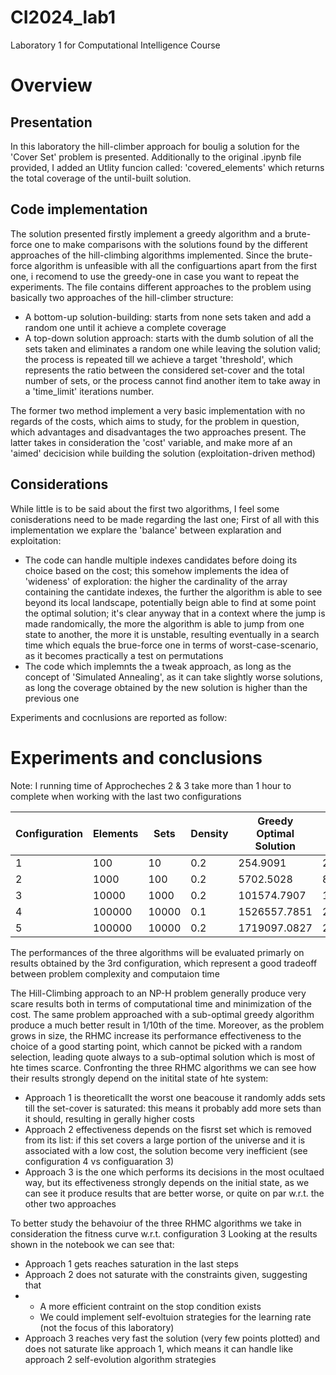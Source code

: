 # CI2024_lab1
Laboratory 1 for Computational Intelligence Course

# Overview
## Presentation
In this laboratory the hill-climber approach for boulig a solution for the 'Cover Set' problem is presented.
Additionally to the original .ipynb file provided, I added an Utlity funcion called:
'covered_elements'
which returns the total coverage of the until-built solution.
## Code implementation
The solution presented firstly implement a greedy algorithm and a brute-force one to make comparisons with the solutions found by the different approaches of the hill-climbing algorithms implemented.
Since the brute-force algorithm is unfeasible with all the configuartions apart from the first one, i recomend to use the greedy-one in case you want to repeat the experiments.
The file contains different approaches to the problem using basically two approaches of the hill-climber structure:

* A bottom-up solution-building: starts from none sets taken and add a random one until it achieve a complete coverage
* A top-down solution approach: starts with the dumb solution of all the sets taken and eliminates a random one while leaving the solution valid; the process is repeated till we achieve a target 'threshold', which represents the ratio between the considered set-cover and the total number of sets, or the process cannot find another item to take away in a 'time_limit' iterations number.

The former two method implement a very basic implementation with no regards of the costs, which aims to study, for the problem in question, which advantages and disadvantages the two approaches present.
The latter takes in consideration the 'cost' variable, and make more af an 'aimed' decicision while building the solution (exploitation-driven method)

## Considerations
While little is to be said about the first two algorithms, I feel some conisderations need to be made regarding the last one;
First of all with this implementation we explare the 'balance' between explaration and exploitation:
* The code can handle multiple indexes candidates before doing its choice based on the cost; this somehow implements the idea of 'wideness' of exploration: the higher the cardinality of the array containing the cantidate indexes, the further the algorithm is able to see beyond its local landscape, potentially beign able to find at some point the optimal solution; it's clear anyway that in a context where the jump is made randomically, the more the algorithm is able to jump from one state to another, the more it is unstable, resulting eventually in a search time which equals the brue-force one in terms of worst-case-scenario, as it becomes practically a test on permutations
* The code which implemnts the a tweak approach, as long as the concept of 'Simulated Annealing', as it can take slightly worse solutions, as long the coverage obtained by the new solution is higher than the previous one

Experiments and cocnlusions are reported as follow:


# Experiments and conclusions

Note: I running time of Approcheches 2 & 3 take more than 1 hour to complete when working with the last two configurations

|Configuration | Elements | Sets   | Density | Greedy Optimal Solution | Approach 1   | Approach 2   | Approach 3    |
|--------------|----------|--------|---------|-------------------------|--------------|--------------|---------------|
| 1            | 100      | 10     | 0.2     | 254.9091                | 281.8948     | 254.9091     | 254.9091      |
| 2            | 1000     | 100    | 0.2     | 5702.5028               | 8527.5181    | 14023.5398   | 10326.0617    |
| 3            | 10000    | 1000   | 0.2     | 101574.7907             | 158757.5319  | 1710263.6344 | 183182.3254   |
| 4            | 100000   | 10000  | 0.1     | 1526557.7851            | 2411102.0418 | 50234342.6956| 2415922.1224  |
| 5            | 100000   | 10000  | 0.2     | 1719097.0827            | 2585915.2155 | 2484641.2155 | 2585180.2155  |

The performances of the three algorithms will be evaluated primarly on results obtained by the 3rd configuration, which represent a good tradeoff between problem complexity and computaion time

The Hill-Climbing approach to an NP-H problem generally produce very scare results both in terms of computational time and minimization of the cost.
The same problem approached with a sub-optimal greedy algorithm produce a much better result in 1/10th of the time.
Moreover, as the problem grows in size, the RHMC increase its performance effectiveness to the choice of a good starting point, which cannot be picked with a random selection, leading quote always to a sub-optimal solution which is most of hte times scarce.
Confronting the three RHMC algorithms we can see how their results strongly depend on the initital state of hte system:
+ Approach 1 is theoreticallt the worst one beacouse it randomly adds sets till the set-cover is saturated: this means it probably add more sets than it should, resulting in gerally higher costs
+ Approach 2 effectiveness depends on the fisrst set which is removed from its list: if this set covers a large portion of the universe and it is associated with a low cost, the solution become very inefficient (see configuration 4 vs configuaration 3)
+ Approach 3 is the one which performs its decisions in the most ocultaed way, but its effectiveness strongly depends on the initial state, as we can see it produce results that are better worse, or quite on par w.r.t. the other two approaches

To better study the behavoiur of the three RHMC algorithms we take in consideration the fitness curve w.r.t. configuration 3
Looking at the results shown in the notebook we can see that:
+ Approach 1 gets reaches saturation in the last steps
+ Approach 2 does not saturate with the constraints given, suggesting that
+ + A more efficient contraint on the stop condition exists
  + We could implement self-evoltuion strategies for the learning rate (not the focus of this laboratory)
+ Approach 3 reaches very fast the solution (very few points plotted) and does not saturate like approach 1, which means it can handle like approach 2 self-evolution algorithm strategies
 
